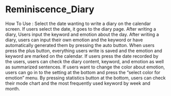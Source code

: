 # Reminiscence_Diary
How To Use :
Select the date wanting to write a diary on the calendar screen.
If users select the date, it goes to the diary page.
After writing a diary, Users input the keyword and emotion about the day.
After writing a diary, users can input their own emotion and the keyword or have automatically generated them by pressing the auto button.
When users press the plus button, everything users write is saved and the emotion and keyword are marked on the calendar.
If users press the date recorded by the users, users can check the diary content, keyword, and emotion as well as summarized sentences.
If users want to change the color about emotion, users can go in to the setting at the bottom and press the “select color for emotion” menu.
By pressing statistics button at the bottom, users can check their mode chart and the most frequently used keyword by week and month.
